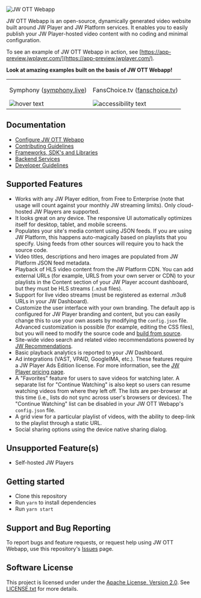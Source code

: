 ![JW OTT Webapp](./images/homepage-screenshot.png)

JW OTT Webapp is an open-source, dynamically generated video website built around JW Player and JW Platform services. It enables you to easily publish your JW Player-hosted video content with no coding and minimal configuration.

To see an example of JW OTT Webapp in action, see [https://app-preview.jwplayer.com/](https://app-preview.jwplayer.com/).

**Look at amazing examples built on the basis of JW OTT Webapp!**

<table>
  <tr>
    <td>
      <p>Symphony (<a href="https://symphony.live/">symphony.live</a>)</p>
      <img src="./images/symphony.png" alt="hover text">
    </td>
    <td>
      <p>FansChoice.tv (<a href="https://www.fanschoice.tv/">fanschoice.tv</a>)</p>
      <img src="./images/fanschoice.png" alt="accessibility text">
    </td>
  </tr>
</table>

## Documentation

- [Configure JW OTT Webapp](./docs/configuration.md)
- [Contributing Guidelines](CONTRIBUTING.md)
- [Frameworks, SDK's and Libraries](./docs/frameworks.md)
- [Backend Services](./docs/backend-services.md)
- [Developer Guidelines](./docs/developer-guidelines.md)

## Supported Features

- Works with any JW Player edition, from Free to Enterprise (note that usage will count against your monthly JW streaming limits). Only cloud-hosted JW Players are supported.
- It looks great on any device. The responsive UI automatically optimizes itself for desktop, tablet, and mobile screens.
- Populates your site's media content using JSON feeds. If you are using JW Platform, this happens auto-magically based on playlists that you specify. Using feeds from other sources will require you to hack the source code.
- Video titles, descriptions and hero images are populated from JW Platform JSON feed metadata.
- Playback of HLS video content from the JW Platform CDN. You can add external URLs (for example, URLS from your own server or CDN) to your playlists in the Content section of your JW Player account dashboard, but they must be HLS streams (`.m3u8` files).
- Support for live video streams (must be registered as external .m3u8 URLs in your JW Dashboard).
- Customize the user interface with your own branding. The default app is configured for JW Player branding and content, but you can easily change this to use your own assets by modifying the `config.json` file. Advanced customization is possible (for example, editing the CSS files), but you will need to modify the source code and [build from source](docs/build-from-source.md).
- Site-wide video search and related video recommendations powered by [JW Recommendations](https://support.jwplayer.com/customer/portal/articles/2191721-jw-recommendations).
- Basic playback analytics is reported to your JW Dashboard.
- Ad integrations (VAST, VPAID, GoogleIMA, etc.). These features require a JW Player Ads Edition license. For more information, see the [JW Player pricing page](https://www.jwplayer.com/pricing/).
- A "Favorites" feature for users to save videos for watching later. A separate list for "Continue Watching" is also kept so users can resume watching videos from where they left off. The lists are per-browser at this time (i.e., lists do not sync across user's browsers or devices). The "Continue Watching" list can be disabled in your JW OTT Webapp's `config.json` file.
- A grid view for a particular playlist of videos, with the ability to deep-link to the playlist through a static URL.
- Social sharing options using the device native sharing dialog.

## Unsupported Feature(s)

- Self-hosted JW Players

## Getting started

- Clone this repository
- Run `yarn` to install dependencies
- Run `yarn start`

## Support and Bug Reporting

To report bugs and feature requests, or request help using JW OTT Webapp, use this repository's [Issues](https://github.com/jwplayer/ott-web-app/issues) page.

## Software License

This project is licensed under under the [Apache License, Version 2.0](https://www.apache.org/licenses/LICENSE-2.0).  See [LICENSE.txt](LICENSE.txt) for more details.